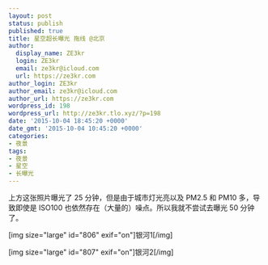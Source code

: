 ```yaml
---
layout: post
status: publish
published: true
title: 星空超长曝光 拖线 @北京
author:
  display_name: ZE3kr
  login: ZE3kr
  email: ze3kr@icloud.com
  url: https://ze3kr.com
author_login: ZE3kr
author_email: ze3kr@icloud.com
author_url: https://ze3kr.com
wordpress_id: 198
wordpress_url: http://ze3kr.tlo.xyz/?p=198
date: '2015-10-04 18:45:20 +0000'
date_gmt: '2015-10-04 10:45:20 +0000'
categories:
- 夜景
tags:
- 夜景
- 星空
- 长曝光
---
```

<p>上方这张照片曝光了 25 分钟，但是由于城市灯光亮以及 PM2.5 和 PM10 多，导致即使是 ISO100 也依然存在（大量的）噪点。所以我就不尝试去曝光 50 分钟了。</p>
<p>[img size="large" id="806" exif="on"]银河1[/img]</p>
<p>[img size="large" id="807" exif="on"]银河2[/img]</p>
